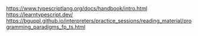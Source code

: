 https://www.typescriptlang.org/docs/handbook/intro.html
https://learntypescript.dev/
https://bguppl.github.io/interpreters/practice_sessions/reading_material/programming_paradigms_fp_ts.html
